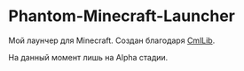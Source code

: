 # Phantom-Minecraft-Launcher
Мой лаунчер для Minecraft.
Создан благодаря [CmlLib](https://github.com/CmlLib/CmlLib.Core).

На данный момент лишь на Alpha стадии.
